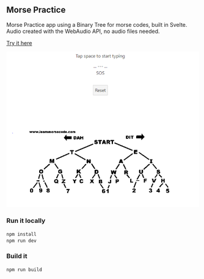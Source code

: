 ## Morse Practice

Morse Practice app using a Binary Tree for morse codes, built in Svelte. 
Audio created with the WebAudio API, no audio files needed. 

[Try it here](http://morse.nikals.se)

[![](https://github.com/nikalsh/svelte-morse/blob/master/screenshot.PNG?raw=true)](#)
### Run it locally
```bash
npm install
npm run dev
```

### Build it
```bash
npm run build
```